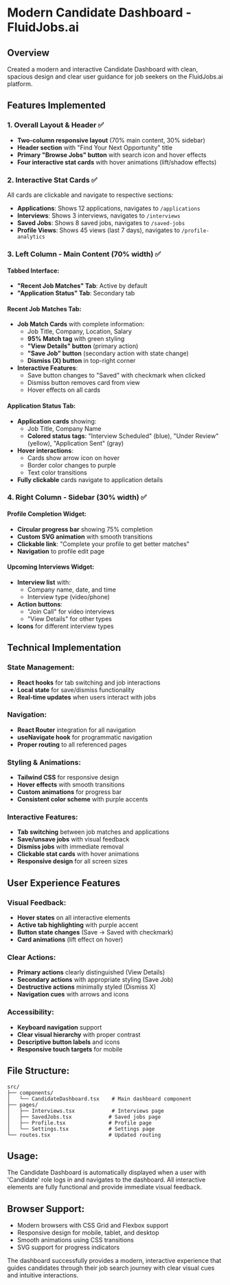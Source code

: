# Modern Candidate Dashboard - FluidJobs.ai

## Overview
Created a modern and interactive Candidate Dashboard with clean, spacious design and clear user guidance for job seekers on the FluidJobs.ai platform.

## Features Implemented

### 1. Overall Layout & Header ✅
- **Two-column responsive layout** (70% main content, 30% sidebar)
- **Header section** with "Find Your Next Opportunity" title
- **Primary "Browse Jobs" button** with search icon and hover effects
- **Four interactive stat cards** with hover animations (lift/shadow effects)

### 2. Interactive Stat Cards ✅
All cards are clickable and navigate to respective sections:
- **Applications**: Shows 12 applications, navigates to `/applications`
- **Interviews**: Shows 3 interviews, navigates to `/interviews`  
- **Saved Jobs**: Shows 8 saved jobs, navigates to `/saved-jobs`
- **Profile Views**: Shows 45 views (last 7 days), navigates to `/profile-analytics`

### 3. Left Column - Main Content (70% width) ✅

#### Tabbed Interface:
- **"Recent Job Matches" Tab**: Active by default
- **"Application Status" Tab**: Secondary tab

#### Recent Job Matches Tab:
- **Job Match Cards** with complete information:
  - Job Title, Company, Location, Salary
  - **95% Match tag** with green styling
  - **"View Details" button** (primary action)
  - **"Save Job" button** (secondary action with state change)
  - **Dismiss (X) button** in top-right corner
- **Interactive Features**:
  - Save button changes to "Saved" with checkmark when clicked
  - Dismiss button removes card from view
  - Hover effects on all cards

#### Application Status Tab:
- **Application cards** showing:
  - Job Title, Company Name
  - **Colored status tags**: "Interview Scheduled" (blue), "Under Review" (yellow), "Application Sent" (gray)
- **Hover interactions**:
  - Cards show arrow icon on hover
  - Border color changes to purple
  - Text color transitions
- **Fully clickable** cards navigate to application details

### 4. Right Column - Sidebar (30% width) ✅

#### Profile Completion Widget:
- **Circular progress bar** showing 75% completion
- **Custom SVG animation** with smooth transitions
- **Clickable link**: "Complete your profile to get better matches"
- **Navigation** to profile edit page

#### Upcoming Interviews Widget:
- **Interview list** with:
  - Company name, date, and time
  - Interview type (video/phone)
- **Action buttons**:
  - "Join Call" for video interviews
  - "View Details" for other types
- **Icons** for different interview types

## Technical Implementation

### State Management:
- **React hooks** for tab switching and job interactions
- **Local state** for save/dismiss functionality
- **Real-time updates** when users interact with jobs

### Navigation:
- **React Router** integration for all navigation
- **useNavigate hook** for programmatic navigation
- **Proper routing** to all referenced pages

### Styling & Animations:
- **Tailwind CSS** for responsive design
- **Hover effects** with smooth transitions
- **Custom animations** for progress bar
- **Consistent color scheme** with purple accents

### Interactive Features:
- **Tab switching** between job matches and applications
- **Save/unsave jobs** with visual feedback
- **Dismiss jobs** with immediate removal
- **Clickable stat cards** with hover animations
- **Responsive design** for all screen sizes

## User Experience Features

### Visual Feedback:
- **Hover states** on all interactive elements
- **Active tab highlighting** with purple accent
- **Button state changes** (Save → Saved with checkmark)
- **Card animations** (lift effect on hover)

### Clear Actions:
- **Primary actions** clearly distinguished (View Details)
- **Secondary actions** with appropriate styling (Save Job)
- **Destructive actions** minimally styled (Dismiss X)
- **Navigation cues** with arrows and icons

### Accessibility:
- **Keyboard navigation** support
- **Clear visual hierarchy** with proper contrast
- **Descriptive button labels** and icons
- **Responsive touch targets** for mobile

## File Structure:
```
src/
├── components/
│   └── CandidateDashboard.tsx    # Main dashboard component
├── pages/
│   ├── Interviews.tsx            # Interviews page
│   ├── SavedJobs.tsx            # Saved jobs page
│   ├── Profile.tsx              # Profile page
│   └── Settings.tsx             # Settings page
└── routes.tsx                   # Updated routing
```

## Usage:
The Candidate Dashboard is automatically displayed when a user with 'Candidate' role logs in and navigates to the dashboard. All interactive elements are fully functional and provide immediate visual feedback.

## Browser Support:
- Modern browsers with CSS Grid and Flexbox support
- Responsive design for mobile, tablet, and desktop
- Smooth animations using CSS transitions
- SVG support for progress indicators

The dashboard successfully provides a modern, interactive experience that guides candidates through their job search journey with clear visual cues and intuitive interactions.